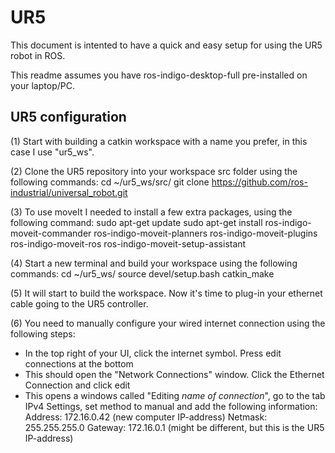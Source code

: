 # UR5
This document is intented to have a quick and easy setup for using the UR5 robot in ROS.

This readme assumes you have ros-indigo-desktop-full pre-installed on your laptop/PC.


## UR5 configuration
(1) Start with building a catkin workspace with a name you prefer, in this case I use "ur5_ws".

(2) Clone the UR5 repository into your workspace src folder using the following commands:
cd ~/ur5_ws/src/
git clone https://github.com/ros-industrial/universal_robot.git

(3) To use moveIt I needed to install a few extra packages, using the following command:
sudo apt-get update
sudo apt-get install ros-indigo-moveit-commander ros-indigo-moveit-planners ros-indigo-moveit-plugins ros-indigo-moveit-ros ros-indigo-moveit-setup-assistant

(4) Start a new terminal and build your workspace using the following commands:
cd ~/ur5_ws/
source devel/setup.bash
catkin_make

(5) It will start to build the workspace. Now it's time to plug-in your ethernet cable going to the UR5 controller.

(6) You need to manually configure your wired internet connection using the following steps:
- In the top right of your UI, click the internet symbol. Press edit connections at the bottom
- This should open the "Network Connections" window. Click the Ethernet Connection and click edit
- This opens a windows called "Editing *name of connection*", go to the tab IPv4 Settings, set method to manual and add the following information:
Address: 172.16.0.42 (new computer IP-address)
Netmask: 255.255.255.0
Gateway: 172.16.0.1 (might be different, but this is the UR5 IP-address)




